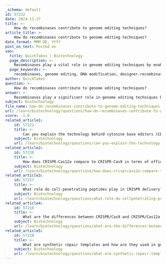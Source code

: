 ```yaml
---
_schema: default
id: 57232
date: 2024-11-27
title: >-
    How do recombinases contribute to genome editing techniques?
article_title: >-
    How do recombinases contribute to genome editing techniques?
date_format: MMM DD, YYYY
post_on_text: Posted on
seo:
  title: QuickTakes | Biotechnology
  page_description: >-
    Recombinases play a vital role in genome editing techniques by enabling precise DNA modifications, complementing traditional methods, and overcoming limitations associated with host cell DNA repair mechanisms.
  page_keywords: >-
    recombinases, genome editing, DNA modification, designer-recombinases, homology-directed repair, HDR, RNA-guided transposases, CRISPR, prime editing, site-specific recombination
author: QuickTakes
question: >-
    How do recombinases contribute to genome editing techniques?
answer: >-
    Recombinases play a significant role in genome editing techniques by providing a versatile and precise method for modifying genetic material. They are enzymes that facilitate the rearrangement of DNA sequences through a process known as recombination. This capability is particularly valuable in the context of genome editing, where precise alterations to the DNA are often required.\n\n1. **Designer-Recombinases**: Recent advancements have led to the development of designer-recombinases that can be programmed to target specific DNA sequences. These tools combine the specificity of DNA-binding domains with the cutting ability of recombinases, allowing for precise genome editing. This adaptability makes them a promising alternative to traditional nuclease-based methods, such as CRISPR/Cas9, which rely on the host cell's DNA repair pathways.\n\n2. **Complementing HDR**: Homology-directed repair (HDR) is a preferred strategy for making larger edits in the genome, especially in cases where there are multiple mutational hotspots. Recombinases and RNA-guided transposases are being refined to enhance their efficiency in mammalian genome editing, potentially complementing or even replacing HDR in certain applications.\n\n3. **Overcoming Limitations**: One of the challenges in genome editing is the unintended results that can arise from the reliance on the host cell's DNA repair mechanisms. Recombinases offer a way to circumvent some of these limitations, particularly in cases where traditional methods may lead to undesired mutations. Emerging technologies that utilize CRISPR-guided transposons or recombinases are being explored to improve the precision and efficiency of genome editing.\n\n4. **Integration with Other Techniques**: Recombinases can also be integrated with other genome editing technologies, such as prime editing, which utilizes site-specific recombinases to achieve precise modifications. This integration can enhance the overall effectiveness of genome editing strategies.\n\nIn summary, recombinases contribute to genome editing techniques by providing precise, adaptable tools for DNA modification, complementing existing methods like HDR, and helping to overcome the limitations associated with traditional editing approaches. Their development and refinement are crucial for advancing the field of genome engineering.
subject: Biotechnology
file_name: how-do-recombinases-contribute-to-genome-editing-techniques.md
url: /learn/biotechnology/questions/how-do-recombinases-contribute-to-genome-editing-techniques
score: -1.0
related_article1:
    id: 57221
    title: >-
        Can you explain the technology behind cytosine base editors (CBEs)?
    subject: Biotechnology
    url: /learn/biotechnology/questions/can-you-explain-the-technology-behind-cytosine-base-editors-cbes
related_article2:
    id: 57238
    title: >-
        How does CRISPR-Cas12a compare to CRISPR-Cas9 in terms of efficiency and application?
    subject: Biotechnology
    url: /learn/biotechnology/questions/how-does-crisprcas12a-compare-to-crisprcas9-in-terms-of-efficiency-and-application
related_article3:
    id: 57227
    title: >-
        What role do cell-penetrating peptides play in CRISPR delivery?
    subject: Biotechnology
    url: /learn/biotechnology/questions/what-role-do-cellpenetrating-peptides-play-in-crispr-delivery
related_article4:
    id: 57216
    title: >-
        What are the differences between CRISPR/Cas9 and CRISPR/Cas12a (Cpf1)?
    subject: Biotechnology
    url: /learn/biotechnology/questions/what-are-the-differences-between-crisprcas9-and-crisprcas12a-cpf1
related_article5:
    id: 57228
    title: >-
        What are synthetic repair templates and how are they used in genome editing?
    subject: Biotechnology
    url: /learn/biotechnology/questions/what-are-synthetic-repair-templates-and-how-are-they-used-in-genome-editing
---
```


&nbsp;